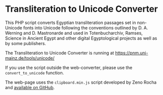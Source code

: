 # Transliteration to Unicode Converter

This PHP script converts Egyptian transliteration passages set in non-Unicode fonts into Unicode following the conventions outlined by D. A. Werning and D. Mastronarde and used in Totenbucharchiv, Ramses, Science in Ancient Egypt and other digital Egyptological projects as well as by some publishers.

The Transliteration to Unicode Converter is running at https://pnm.uni-mainz.de/tools/unicode/

If you use the script outside the web-converter, please use the `convert_to_unicode` function.

The web-page uses the `clipboard.min.js` script developed by Zeno Rocha and [available on GitHub](https://github.com/zenorocha/clipboard.js).
